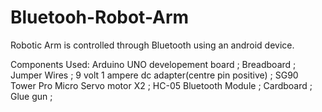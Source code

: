 # Bluetooh-Robot-Arm
Robotic Arm is controlled through Bluetooth using an android device.

Components Used:
Arduino UNO developement board ;
Breadboard ;
Jumper Wires ;
9 volt 1 ampere dc adapter(centre pin positive) ;
SG90 Tower Pro Micro Servo motor X2 ;
HC-05 Bluetooth Module ;
Cardboard ;
Glue gun ;
